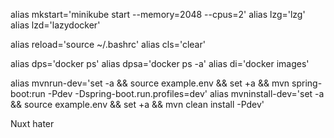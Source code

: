 alias mkstart='minikube start --memory=2048 --cpus=2'
alias lzg='lzg'
alias lzd='lazydocker'

alias reload='source ~/.bashrc'
alias cls='clear'

alias dps='docker ps'
alias dpsa='docker ps -a'
alias di='docker images'


alias mvnrun-dev='set -a && source example.env && set +a && mvn spring-boot:run -Pdev -Dspring-boot.run.profiles=dev'
alias mvninstall-dev='set -a && source example.env && set +a && mvn clean install -Pdev'


Nuxt hater

